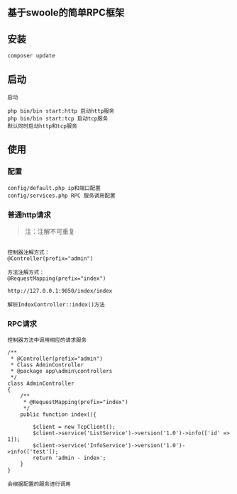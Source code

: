 基于swoole的简单RPC框架
----

## 安装

```
composer update

```

## 启动

```
启动

php bin/bin start:http 启动http服务
php bin/bin start:tcp 启动tcp服务
默认同时启动http和tcp服务
```

## 使用

### 配置

```
config/default.php ip和端口配置
config/services.php RPC 服务调用配置

```
### 普通http请求

> 注：注解不可重复



```

控制器注解方式：
@Controller(prefix="admin")

方法注解方式：
@RequestMapping(prefix="index")

http://127.0.0.1:9050/index/index

解析IndexController::index()方法
```

### RPC请求

```
控制器方法中调用相应的请求服务

/**
 * @Controller(prefix="admin")
 * Class AdminController
 * @package app\admin\controllers
 */
class AdminController
{
    /**
     * @RequestMapping(prefix="index")
     */
    public function index(){

        $client = new TcpClient();
        $client->service('ListService')->version('1.0')->info(['id' => 1]);
        $client->service('InfoService')->version('1.0')->info(['test']);
        return 'admin - index';
    }
}

会根据配置的服务进行调用
```

